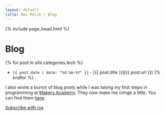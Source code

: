 ```yaml
---
layout: default
title: Naz Malik | Blog
---
```


{% include page_head.html %}

# Blog

{% for post in site.categories.tech %}
- `{{ post.date | date: "%d-%m-%Y" }}` - [{{ post.title }}]({{ post.url }}) {% endfor %}

I also wrote a bunch of blog posts while I was taking my first steps in programming at [Makers Academy](http://www.makersacademy.com/). They now make me cringe a little. You can find them [here](https://medium.com/@nazwhale).

[Subscribe with rss](/feed.xml)
